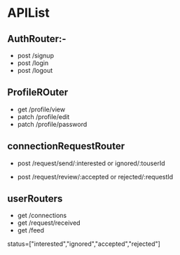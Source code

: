   # APIList

  ## AuthRouter:-
  - post /signup
  - post /login
  - post /logout

  ## ProfileROuter
  - get /profile/view
  - patch /profile/edit
  - patch /profile/password

  ## connectionRequestRouter
  - post /request/send/:interested or ignored/:touserId
  
  - post /request/review/:accepted or rejected/:requestId

  ## userRouters
  - get /connections
  - get /request/received
  - get /feed   


  status=["interested","ignored","accepted","rejected"]
